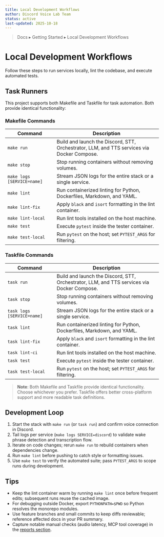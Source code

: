 ```yaml
---
title: Local Development Workflows
author: Discord Voice Lab Team
status: active
last-updated: 2025-10-18
---
```


<!-- markdownlint-disable-next-line MD041 -->
> Docs ▸ Getting Started ▸ Local Development Workflows

# Local Development Workflows

Follow these steps to run services locally, lint the codebase, and execute automated tests.

## Task Runners

This project supports both Makefile and Taskfile for task automation. Both provide identical functionality:

### Makefile Commands

| Command | Description |
| --- | --- |
| `make run` | Build and launch the Discord, STT, Orchestrator, LLM, and TTS services via Docker Compose. |
| `make stop` | Stop running containers without removing volumes. |
| `make logs [SERVICE=name]` | Stream JSON logs for the entire stack or a single service. |
| `make lint` | Run containerized linting for Python, Dockerfiles, Markdown, and YAML. |
| `make lint-fix` | Apply `black` and `isort` formatting in the lint container. |
| `make lint-local` | Run lint tools installed on the host machine. |
| `make test` | Execute `pytest` inside the tester container. |
| `make test-local` | Run `pytest` on the host; set `PYTEST_ARGS` for filtering. |

### Taskfile Commands

| Command | Description |
| --- | --- |
| `task run` | Build and launch the Discord, STT, Orchestrator, LLM, and TTS services via Docker Compose. |
| `task stop` | Stop running containers without removing volumes. |
| `task logs [SERVICE=name]` | Stream JSON logs for the entire stack or a single service. |
| `task lint` | Run containerized linting for Python, Dockerfiles, Markdown, and YAML. |
| `task lint-fix` | Apply `black` and `isort` formatting in the lint container. |
| `task lint-ci` | Run lint tools installed on the host machine. |
| `task test` | Execute `pytest` inside the tester container. |
| `task test-local` | Run `pytest` on the host; set `PYTEST_ARGS` for filtering. |

> **Note**: Both Makefile and Taskfile provide identical functionality. Choose whichever you prefer. Taskfile offers better cross-platform support and more readable task definitions.

## Development Loop

1. Start the stack with `make run` (or `task run`) and confirm voice connection in Discord.
2. Tail logs per service (`make logs SERVICE=discord`) to validate wake phrase detection and transcription flow.
3. Iterate on code changes; rerun `make run` to rebuild containers when dependencies change.
4. Run `make lint` before pushing to catch style or formatting issues.
5. Use `make test` to verify the automated suite; pass `PYTEST_ARGS` to scope runs during development.

## Tips

- Keep the lint container warm by running `make lint` once before frequent edits; subsequent runs reuse the cached image.
- For debugging outside Docker, export `PYTHONPATH=$PWD` so Python resolves the monorepo modules.
- Use feature branches and small commits to keep diffs reviewable; reference affected docs in your PR summary.
- Capture notable manual checks (audio latency, MCP tool coverage) in the [reports section](../reports/README.md).
